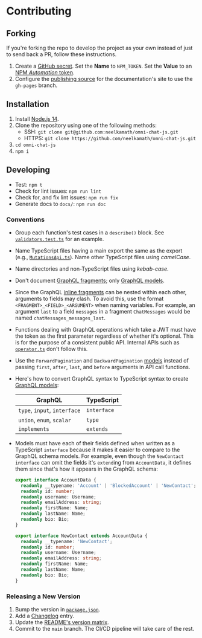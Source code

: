 # Contributing

## Forking

If you're forking the repo to develop the project as your own instead of just to send back a PR, follow these instructions.

1. Create a [GitHub secret](https://docs.github.com/en/actions/reference/encrypted-secrets#creating-encrypted-secrets-for-a-repository). Set the **Name** to `NPM_TOKEN`. Set the **Value** to an [NPM _Automation_ token](https://docs.npmjs.com/creating-and-viewing-access-tokens).
1. Configure the [publishing source](https://docs.github.com/en/github/working-with-github-pages/configuring-a-publishing-source-for-your-github-pages-site) for the documentation's site to use the `gh-pages` branch.

## Installation

1. Install [Node.js 14](https://nodejs.org/en/download/).
1. Clone the repository using one of the following methods:
   - SSH: `git clone git@github.com:neelkamath/omni-chat-js.git`
   - HTTPS: `git clone https://github.com/neelkamath/omni-chat-js.git`
1. `cd omni-chat-js`
1. `npm i`

## Developing

- Test: `npm t`
- Check for lint issues: `npm run lint`
- Check for, and fix lint issues: `npm run fix`
- Generate docs to `docs/`: `npm run doc`

### Conventions

- Group each function's test cases in a `describe()` block. See [`validators.test.ts`](src/__tests__/validators.test.test.ts) for an example.
- Name TypeScript files having a main export the same as the export (e.g., [`MutationsApi.ts`](MutationsApi.ts)). Name other TypeScript files using _camelCase_.
- Name directories and non-TypeScript files using _kebab-case_.
- Don't document [GraphQL fragments](src/graphql-api/fragments.ts); only [GraphQL models](src/graphql-api/models.ts).
- Since the GraphQL [inline fragments](src/graphql-api/fragments.ts) can be nested within each other, arguments to fields may clash. To avoid this, use the format `<FRAGMENT>_<FIELD>_<ARGUMENT>` when naming variables. For example, an argument `last` to a field `messages` in a fragment `ChatMessages` would be named `chatMessages_messages_last`.
- Functions dealing with GraphQL operations which take a JWT must have the token as the first parameter regardless of whether it's optional. This is for the purpose of a consistent public API. Internal APIs such as [`operator.ts`](src/graphql-api/operator.ts) don't follow this.
- Use the `ForwardPagination` and `BackwardPagination` [models](src/graphql-api/pagination.ts) instead of passing `first`, `after`, `last`, and `before` arguments in API call functions.
- Here's how to convert GraphQL syntax to TypeScript syntax to create [GraphQL models](src/graphql-api/models.ts):

  | GraphQL                      | TypeScript  |
  | ---------------------------- | ----------- |
  | `type`, `input`, `interface` | `interface` |
  | `union`, `enum`, `scalar`    | `type`      |
  | `implements`                 | `extends`   |

- Models must have each of their fields defined when written as a TypeScript `interface` because it makes it easier to compare to the GraphQL schema models. For example, even though the `NewContact` `interface` can omit the fields it's `extend`ing from `AccountData`, it defines them since that's how it appears in the GraphQL schema:

  ```typescript
  export interface AccountData {
    readonly __typename: 'Account' | 'BlockedAccount' | 'NewContact';
    readonly id: number;
    readonly username: Username;
    readonly emailAddress: string;
    readonly firstName: Name;
    readonly lastName: Name;
    readonly bio: Bio;
  }

  export interface NewContact extends AccountData {
    readonly __typename: 'NewContact';
    readonly id: number;
    readonly username: Username;
    readonly emailAddress: string;
    readonly firstName: Name;
    readonly lastName: Name;
    readonly bio: Bio;
  }
  ```

### Releasing a New Version

1. Bump the version in [`package.json`](package.json).
1. Add a [Changelog](CHANGELOG.md) entry.
1. Update the [README's version matrix](README.md#installation).
1. Commit to the `main` branch. The CI/CD pipeline will take care of the rest.
